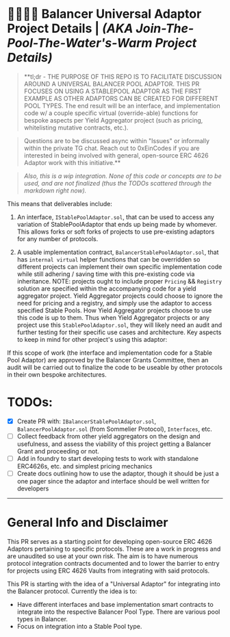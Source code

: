 # 🍷🏊🏻‍♀️ Balancer Universal Adaptor Project Details | _(AKA Join-The-Pool-The-Water's-Warm Project Details)_

> \*\*tl;dr - THE PURPOSE OF THIS REPO IS TO FACILITATE DISCUSSION AROUND A UNIVERSAL BALANCER POOL ADAPTOR. THIS PR FOCUSES ON USING A STABLEPOOL ADAPTOR AS THE FIRST EXAMPLE AS OTHER ADAPTORS CAN BE CREATED FOR DIFFERENT POOL TYPES. The end result will be an interface, and implementation code w/ a couple specific virtual (override-able) functions for bespoke aspects per Yield Aggregator project (such as pricing, whitelisting mutative contracts, etc.).

> Questions are to be discussed async within "Issues" or informally within the private TG chat. Reach out to 0xEinCodes if you are interested in being involved with general, open-source ERC 4626 Adaptor work with this initiative.\*\*

> _Also, this is a wip integration. None of this code or concepts are to be used, and are not finalized (thus the TODOs scattered through the markdown right now)._

This means that deliverables include:

1. An interface, `IStablePoolAdaptor.sol`, that can be used to access any variation of StablePoolAdaptor that ends up being made by whomever. This allows forks or soft forks of projects to use pre-existing adaptors for any number of protocols.

2. A usable implementation contract, `BalancerStablePoolAdaptor.sol`, that has `internal virtual` helper functions that can be overridden so different projects can implement their own specific implementation code while still adhering / saving time with this pre-existing code via inheritance.
   NOTE: projects ought to include proper `Pricing` && `Registry` solution are specified within the accompanying code for a yield aggregator project. Yield Aggregator projects could choose to ignore the need for pricing and a registry, and simply use the adaptor to access specified Stable Pools. How Yield Aggregator projects choose to use this code is up to them. Thus when Yield Aggregator projects or any project use this `StablePoolAdaptor.sol`, they will likely need an audit and further testing for their specific use cases and architecture. Key aspects to keep in mind for other project's using this adaptor:

If this scope of work (the interface and implementation code for a Stable Pool Adaptor) are approved by the Balancer Grants Committee, then an audit will be carried out to finalize the code to be useable by other protocols in their own bespoke architectures.

# **TODOs:**

- [x] Create PR with: `IBalancerStablePoolAdaptor.sol`, `BalancerPoolAdaptor.sol` (from Sommelier Protocol), `Interfaces`, etc.
- [ ] Collect feedback from other yield aggregators on the design and usefulness, and assess the viability of this project getting a Balancer Grant and proceeding or not.
- [ ] Add in foundry to start developing tests to work with standalone ERC4626s, etc. and simplest pricing mechanics
- [ ] Create docs outlining how to use the adaptor, though it should be just a one pager since the adaptor and interface should be well written for developers

---

# **General Info and Disclaimer**

This PR serves as a starting point for developing open-source ERC 4626 Adaptors pertaining to specific protocols. These are a work in progress and are unaudited so use at your own risk. The aim is to have numerous protocol integration contracts documented and to lower the barrier to entry for projects using ERC 4626 Vaults from integrating with said protocols.

This PR is starting with the idea of a "Universal Adaptor" for integrating into the Balancer protocol. Currently the idea is to:

- Have different interfaces and base implementation smart contracts to integrate into the respective Balancer Pool Type. There are various pool types in Balancer.
- Focus on integration into a Stable Pool type.
